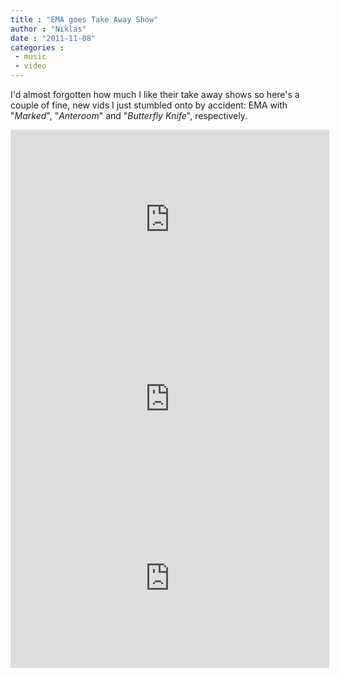 ```yaml
---
title : "EMA goes Take Away Show"
author : "Niklas"
date : "2011-11-08"
categories : 
 - music
 - video
---
```


I'd almost forgotten how much I like their take away shows so here's a couple of fine, new vids I just stumbled onto by accident: EMA with "_Marked_", "_Anteroom_" and "_Butterfly Knife_", respectively.

<iframe src="http://player.vimeo.com/video/31719225?title=0&amp;byline=0&amp;portrait=0" width="510" height="287" frameborder="0" webkitallowfullscreen allowfullscreen=""></iframe>

<iframe src="http://player.vimeo.com/video/31721962?title=0&amp;byline=0&amp;portrait=0" width="510" height="287" frameborder="0" webkitallowfullscreen allowfullscreen=""></iframe>

<iframe src="http://player.vimeo.com/video/31716867?title=0&amp;byline=0&amp;portrait=0" width="510" height="287" frameborder="0" webkitallowfullscreen allowfullscreen=""></iframe>

